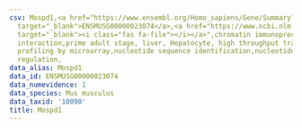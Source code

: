 ```yaml
---
csv: Mospd1,<a href="https://www.ensembl.org/Homo_sapiens/Gene/Summary?db=core;g=ENSMUSG00000023074"
  target="_blank">ENSMUSG00000023074</a>,<a href="https://www.ncbi.nlm.nih.gov/pubmed/23834426"
  target="_blank"><i class="fas fa-file"></i></a>",chromatin immunoprecipitation assay,direct
  interaction,prime adult stage, liver, Hepatocyte, high throughput transcription
  profiling by microarray,nucleotide sequence identification,nucleotide sequence identification,transcriptional
  regulation,
data_alias: Mospd1
data_id: ENSMUSG00000023074
data_numevidence: 1
data_species: Mus musculus
data_taxid: '10090'
title: Mospd1
---
```

